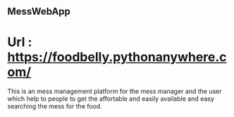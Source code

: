 ## MessWebApp
# Url : https://foodbelly.pythonanywhere.com/
This is an mess management platform for the mess manager and the user which help to people to get the affortable and easily available and easy searching the mess for the food.
